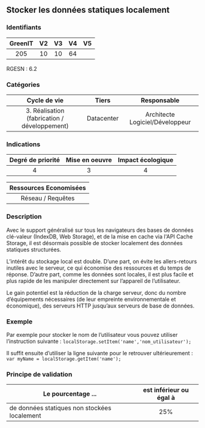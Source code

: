 ## Stocker les données statiques localement

### Identifiants

| GreenIT |  V2  |  V3  |  V4  |  V5  |
|:-------:|:----:|:----:|:----:|:----:|
|  205    | 10  | 10  |  64 |   |

RGESN : 6.2

### Catégories

| Cycle de vie |  Tiers  |  Responsable  |
|:---------:|:----:|:----:|
| 3. Réalisation (fabrication / développement) | Datacenter | Architecte Logiciel/Développeur |

### Indications

| Degré de priorité |      Mise en oeuvre       |  Impact écologique    |
|:-------------------:|:-------------------------:|:---------------------:|
| 4 | 3 | 4 |

|Ressources Economisées                                      |
|:----------------------------------------------------------:|
| Réseau / Requêtes    |

### Description

Avec le support généralisé sur tous les navigateurs des bases de données clé-valeur (IndexDB, Web Storage), et de la mise en cache via l'API Cache Storage, il est désormais possible de stocker localement des données statiques structurées.

L’intérêt du stockage local est double. D’une part, on évite les allers-retours inutiles avec le serveur, ce qui économise des ressources et du temps de réponse. D’autre part, comme les données sont locales, il est plus facile et plus rapide de les manipuler directement sur l’appareil de l’utilisateur.

Le gain potentiel est la réduction de la charge serveur, donc du nombre d’équipements nécessaires (de leur empreinte environnementale et économique), des serveurs HTTP jusqu’aux serveurs de base de données.

### Exemple

Par exemple pour stocker le nom de l’utilisateur vous pouvez utiliser l’instruction suivante :
```localStorage.setItem('name','nom_utilisateur');```

Il suffit ensuite d’utiliser la ligne suivante pour le retrouver ultérieurement :
```var myName = localStorage.getItem('name');```


### Principe de validation

| Le pourcentage ...     | est inférieur ou égal à   |  
|-------------------|:-------------------------:|
| de données statiques non stockées localement  | 25%  |

